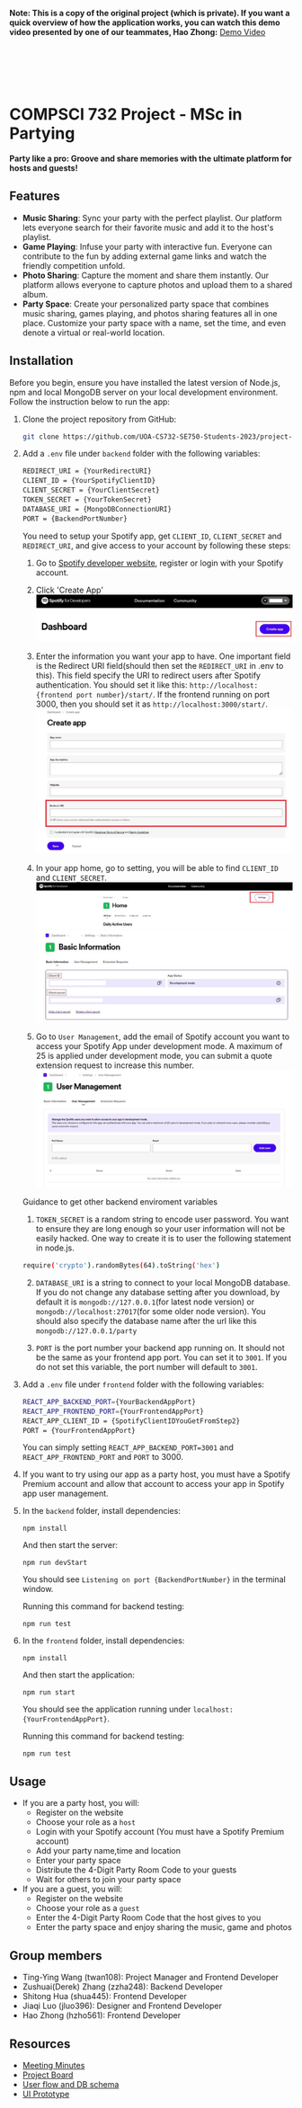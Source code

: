 **Note: This is a copy of the original project (which is private). If you want a quick overview of how the application works, you can watch this demo video presented by one of our teammates, Hao Zhong:** [Demo Video](https://drive.google.com/file/d/1N1QCjAxTN-ikzb-lnU9ia8AVdsHmTtxh/view?usp=drive_link)

<br />
<br />
<br />
<br />

# COMPSCI 732 Project - MSc in Partying
**Party like a pro: 
Groove and share memories with the ultimate platform for hosts and guests!**

## Features
- __Music Sharing__: Sync your party with the perfect playlist. Our platform lets everyone search for their favorite music and add it to the host's playlist.
- __Game Playing__: Infuse your party with interactive fun. Everyone can contribute to the fun by adding external game links and watch the friendly competition unfold.
- __Photo Sharing__: Capture the moment and share them instantly. Our platform allows everyone to capture photos and upload them to a shared album.
- __Party Space__: Create your personalized party space that combines music sharing, games playing, and photos sharing features all in one place. Customize your party space with a name, set the time, and even denote a virtual or real-world location.

## Installation

Before you begin, ensure you have installed the latest version of Node.js, npm and local MongoDB server on your local development environment. Follow the instruction below to run the app:

1. Clone the project repository from GitHub:
    ```bash
    git clone https://github.com/UOA-CS732-SE750-Students-2023/project-group-fluffy-fireflies
    ```

2. Add a `.env` file under `backend` folder with the following variables:
    ```bash
    REDIRECT_URI = {YourRedirectURI}
    CLIENT_ID = {YourSpotifyClientID}
    CLIENT_SECRET = {YourClientSecret}
    TOKEN_SECRET = {YourTokenSecret}
    DATABASE_URI = {MongoDBConnectionURI}
    PORT = {BackendPortNumber}
    ```

    You need to setup your Spotify app, get `CLIENT_ID`, `CLIENT_SECRET` and `REDIRECT_URI`, and give access to your account by following these steps:
    1. Go to [Spotify developer website](https://developer.spotify.com/dashboard), register or  login with your Spotify account.

    2. Click 'Create App'
    ![Spotify_app-1](doc_images/Spotify_app-1.JPG)

    3. Enter the information you want your app to have. One important field is the Redirect URI field(should then set the `REDIRECT_URI` in .env to this). This field specify the URI to redirect users after Spotify authentication. You should set it like this: `http://localhost:{frontend port number}/start/`. If the frontend running on port 3000, then you should set it as `http://localhost:3000/start/`.
    ![Spotify_app-2](doc_images/Spotify_app-2.JPG)

    4. In your app home, go to setting, you will be able to find `CLIENT_ID` and `CLIENT_SECRET`.
    ![Spotify_app-3](doc_images/Spotify_app-3.JPG)
    ![Spotify_app-4](doc_images/Spotify_app-4.JPG)

    5. Go to `User Management`, add the email of Spotify account you want to access your Spotify App under development mode. A maximum of 25 is applied under development mode, you can submit a quote extension request to increase this number.
    ![Spotify_app-5](doc_images/Spotify_app-5.JPG)

    Guidance to get other backend enviroment variables
    1. `TOKEN_SECRET` is a random string to encode user password. You want to ensure they are long enough so your user information will not be easily hacked. One way to create it is to user the following statement in node.js.
    ```bash
    require('crypto').randomBytes(64).toString('hex')
    ```

    2. `DATABASE_URI` is a string to connect to your local MongoDB database. If you do not change any database setting after you download, by default it is `mongodb://127.0.0.1`(for latest node version) or `mongodb://localhost:27017`(for some older node version). You should also specify the database name after the url like this `mongodb://127.0.0.1/party`

    3. `PORT` is the port number your backend app running on. It should not be the same as your frontend app port. You can set it to `3001`. If you do not set this variable, the port number will default to `3001`.
    
3. Add a `.env` file under `frontend` folder with the following variables:
    ```bash
    REACT_APP_BACKEND_PORT={YourBackendAppPort}
    REACT_APP_FRONTEND_PORT={YourFrontendAppPort}
    REACT_APP_CLIENT_ID = {SpotifyClientIDYouGetFromStep2}
    PORT = {YourFrontendAppPort}
    ```
    You can simply setting `REACT_APP_BACKEND_PORT=3001` and `REACT_APP_FRONTEND_PORT` and `PORT` to 3000.
4. If you want to try using our app as a party host, you must have a Spotify Premium account and allow that account to access your app in Spotify app user management.

5. In the `backend` folder, install dependencies:
    ``` 
    npm install
    ```
    And then start the server:
    ```
    npm run devStart
    ```
    You should see
    `Listening on port {BackendPortNumber}` in the terminal window.

    Running this command for backend testing:
    ``` 
    npm run test
    ```
6. In the `frontend` folder, install dependencies:
    ```
    npm install
    ```
    And then start the application:
    ```
    npm run start
    ```
    You should see the application running under `localhost:{YourFrontendAppPort}`.
    
    Running this command for backend testing:
    ``` 
    npm run test
    ```

## Usage
- If you are a party host, you will:
    - Register on the website
    - Choose your role as a `host`
    - Login with your Spotify account (You must have a Spotify Premium account)
    - Add your party name,time and location
    - Enter your party space
    - Distribute the 4-Digit Party Room Code to your guests
    - Wait for others to join your party space
- If you are a guest, you will:
    - Register on the website
    - Choose your role as a `guest`
    - Enter the 4-Digit Party Room Code that the host gives to you
    - Enter the party space and enjoy sharing the music, game and photos

## Group members
- Ting-Ying Wang (twan108): Project Manager and Frontend Developer
- Zushuai(Derek) Zhang (zzha248): Backend Developer
- Shitong Hua (shua445): Frontend Developer
- Jiaqi Luo (jluo396): Designer and Frontend Developer
- Hao Zhong (hzho561): Frontend Developer

## Resources
- [Meeting Minutes](https://github.com/UOA-CS732-SE750-Students-2023/project-group-fluffy-fireflies/wiki)
- [Project Board](https://github.com/orgs/UOA-CS732-SE750-Students-2023/projects/2)
- [User flow and DB schema](https://www.figma.com/file/QgjHye66DRs40dctD8kytG/Diagrams?node-id=0%3A1&t=A0IS9Xn3id1w5ojU-1)
- [UI Prototype](https://www.figma.com/proto/lCqCkMpeoR4nPByI7xLLVb/Website-Wireframes?node-id=1639-201&scaling=scale-down&page-id=1401:1984&starting-point-node-id=1639:201&show-proto-sidebar=1)